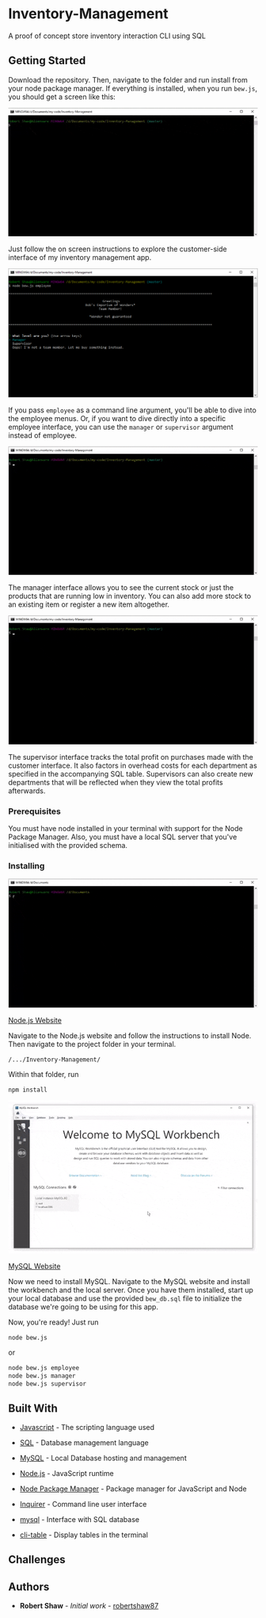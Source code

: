 # Inventory-Management
A proof of concept store inventory interaction CLI using SQL

## Getting Started

Download the repository. Then, navigate to the folder and run install from your node package manager. If everything is installed, when you run `bew.js`, you should get a screen like this:

![Bob's Emporium of Wonders](readme/readme.gif "Bob's Emporium of Wonders")

Just follow the on screen instructions to explore the customer-side interface of my inventory management app. 

![Employee Menu](readme/employee.png "Employee Menu")

If you pass `employee` as a command line argument, you'll be able to dive into the employee menus. Or, if you want to dive directly into a specific employee interface, you can use the `manager` or `supervisor` argument instead of employee.

![Manager Interface](readme/manager.gif "Manager Interface")

The manager interface allows you to see the current stock or just the products that are running low in inventory. You can also add more stock to an existing item or register a new item altogether.

![Supervisor](readme/Supervisor.gif "Supervisor")

The supervisor interface tracks the total profit on purchases made with the customer interface. It also factors in overhead costs for each department as specified in the accompanying SQL table. Supervisors can also create new departments that will be reflected when they view the total profits afterwards.

### Prerequisites

You must have node installed in your terminal with support for the Node Package Manager. Also, you must have a local SQL server that you've initialised with the provided schema.

### Installing

![Install](readme/install.gif "Install")

[Node.js Website](https://nodejs.org/en/)

Navigate to the Node.js website and follow the instructions to install Node. Then navigate to the project folder in your terminal.
```
/.../Inventory-Management/
```

Within that folder, run
```
npm install
```

![Install MySQL](readme/install-mysql.gif "Install MySQL")

[MySQL Website](https://www.mysql.com/)

Now we need to install MySQL. Navigate to the MySQL website and install the workbench and the local server. Once you have them installed, start up your local database and use the provided `bew_db.sql` file to initialize the database we're going to be using for this app.

Now, you're ready! Just run
```
node bew.js
```

or

```
node bew.js employee
node bew.js manager
node bew.js supervisor
```

## Built With

* [Javascript](https://www.javascript.com/) - The scripting language used

* [SQL]() - Database management language

* [MySQL](https://www.mysql.com/) - Local Database hosting and management

* [Node.js](https://nodejs.org/en/) - JavaScript runtime

* [Node Package Manager](https://www.npmjs.com/) - Package manager for JavaScript and Node

* [Inquirer](https://www.npmjs.com/package/inquirer) - Command line user interface

* [mysql](https://www.npmjs.com/package/mysql) - Interface with SQL database

* [cli-table](https://www.npmjs.com/package/cli-table) - Display tables in the terminal

## Challenges


## Authors

* **Robert Shaw** - *Initial work* - [robertshaw87](https://github.com/robertshaw87)